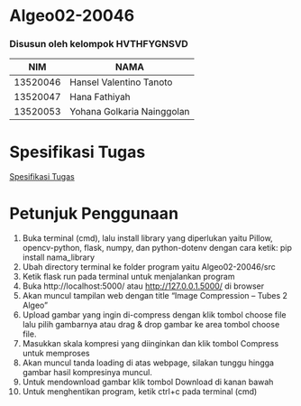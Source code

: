 # Algeo02-20046

### Disusun oleh kelompok HVTHFYGNSVD

|  NIM  |  NAMA  |
|-------|--------|
| 13520046 | Hansel Valentino Tanoto |
| 13520047 | Hana Fathiyah |
| 13520053 | Yohana Golkaria Nainggolan |

# Spesifikasi Tugas
[Spesifikasi Tugas](https://informatika.stei.itb.ac.id/~rinaldi.munir/AljabarGeometri/2021-2022/Tubes2-Algeo-2021.pdf)

# Petunjuk Penggunaan
1.	Buka terminal (cmd), lalu install library yang diperlukan yaitu Pillow, opencv-python, flask, numpy, dan python-dotenv dengan cara ketik: pip install nama_library
2.	Ubah directory terminal ke folder program yaitu Algeo02-20046/src
3.	Ketik flask run pada terminal untuk menjalankan program
4.	Buka http://localhost:5000/ atau http://127.0.0.1.5000/ di browser
5.	Akan muncul tampilan web dengan title “Image Compression – Tubes 2 Algeo”
6.	Upload gambar yang ingin di-compress dengan klik tombol choose file lalu pilih gambarnya atau drag & drop gambar ke area tombol choose file.
7.	Masukkan skala kompresi yang diinginkan dan klik tombol Compress untuk memproses
8.	Akan muncul tanda loading di atas webpage, silakan tunggu hingga gambar hasil kompresinya muncul.
9.	Untuk mendownload gambar klik tombol Download di kanan bawah
10.	Untuk menghentikan program, ketik ctrl+c pada terminal (cmd)
